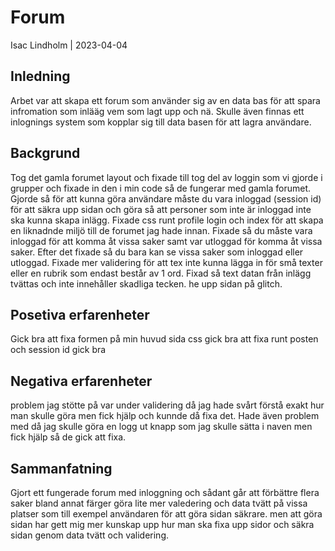 # Forum
Isac Lindholm | 2023-04-04

## Inledning 

Arbet var att skapa ett forum som använder sig av en data bas för att spara infromation som inlääg vem som lagt upp och nä. Skulle även finnas ett inlognings system som kopplar sig till data basen för att lagra användare.

## Backgrund

Tog det gamla forumet layout och fixade till tog del av loggin som vi gjorde i grupper och fixade in den i min code så de fungerar med gamla forumet. Gjorde så för att kunna göra användare måste du vara inloggad (session id) för att säkra upp sidan och göra så att personer som inte är inloggad inte ska kunna skapa inlägg. Fixade css runt profile login och index för att skapa en liknadnde miljö till de forumet jag hade innan. Fixade så du måste vara inloggad för att komma åt vissa saker samt var utloggad för komma åt vissa saker. Efter det fixade så du bara kan se vissa saker som inloggad eller utloggad. Fixade mer validering för att tex inte kunna lägga in för små texter eller en rubrik som endast består av 1 ord. Fixad så text datan från inlägg tvättas och inte innehåller skadliga tecken. he upp sidan på glitch.

## Posetiva erfarenheter

Gick bra att fixa formen på min huvud sida css gick bra att fixa runt posten och session id gick bra

## Negativa erfarenheter

problem jag stötte på var under validering då jag hade svårt förstå exakt hur man skulle göra men fick hjälp och kunnde då fixa det. Hade även problem med då jag skulle göra en logg ut knapp som jag skulle sätta i naven men fick hjälp så de gick att fixa.

## Sammanfatning 

Gjort ett fungerade forum med inloggning och sådant går att förbättre flera saker bland annat färger göra lite mer valedering och data tvätt på vissa platser som till exempel användaren för att göra sidan säkrare. men att göra sidan har gett mig mer kunskap upp hur man ska fixa upp sidor och säkra sidan genom data tvätt och validering.


